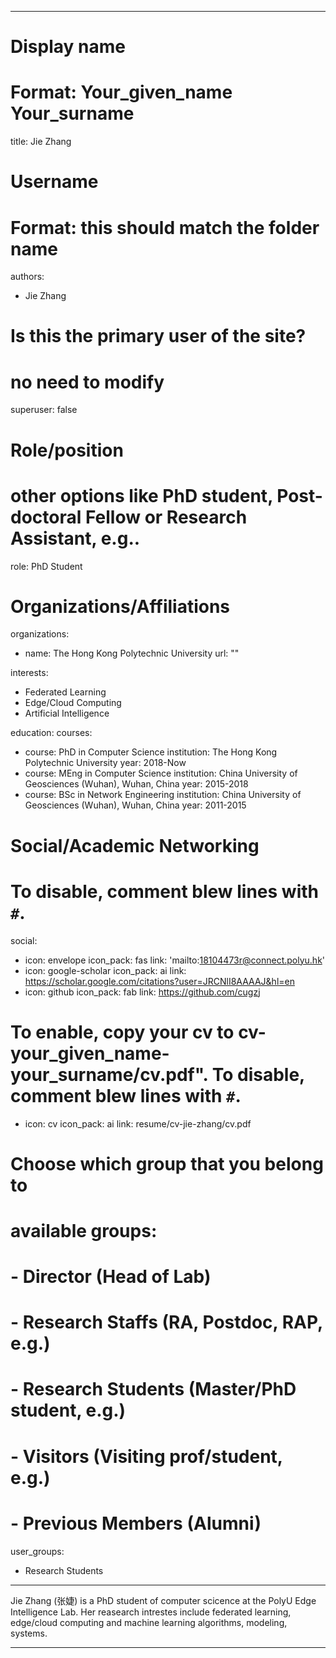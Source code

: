 
---
# Display name
# Format: Your_given_name Your_surname 
title: Jie Zhang

# Username
# Format: this should match the folder name
authors:
- Jie Zhang

# Is this the primary user of the site?
# no need to modify 
superuser: false

# Role/position
# other options like PhD student, Post-doctoral Fellow or Research Assistant, e.g..
role: PhD Student

# Organizations/Affiliations
organizations:
- name: The Hong Kong Polytechnic University
  url: ""

interests:
- Federated Learning
- Edge/Cloud Computing
- Artificial Intelligence

education:
  courses:
  - course: PhD in Computer Science
    institution: The Hong Kong Polytechnic University
    year: 2018-Now
  - course: MEng in Computer Science
    institution: China University of Geosciences (Wuhan), Wuhan, China
    year: 2015-2018
  - course: BSc in Network Engineering
    institution: China University of Geosciences (Wuhan), Wuhan, China
    year: 2011-2015

# Social/Academic Networking
# To disable, comment blew lines with `#`.
social:
- icon: envelope
  icon_pack: fas
  link: 'mailto:18104473r@connect.polyu.hk'
- icon: google-scholar
  icon_pack: ai
  link: https://scholar.google.com/citations?user=JRCNlI8AAAAJ&hl=en
- icon: github
  icon_pack: fab
  link: https://github.com/cugzj

# To enable, copy your cv to cv-your_given_name-your_surname/cv.pdf". To disable, comment blew lines with `#`.
- icon: cv
  icon_pack: ai
  link: resume/cv-jie-zhang/cv.pdf

# Choose which group that you belong to
#  available groups:
#  - Director (Head of Lab)
#  - Research Staffs (RA, Postdoc, RAP, e.g.)
#  - Research Students (Master/PhD student, e.g.)
#  - Visitors (Visiting prof/student, e.g.)
#  - Previous Members (Alumni)
user_groups:
- Research Students
---

Jie Zhang (张婕) is a PhD student of computer scicence at the PolyU Edge Intelligence Lab. Her reasearch intrestes include federated learning, edge/cloud computing and machine learning algorithms, modeling, systems.

---
